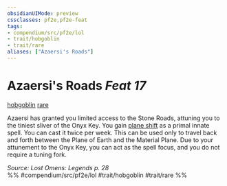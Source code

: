 ```yaml
---
obsidianUIMode: preview
cssclasses: pf2e,pf2e-feat
tags:
- compendium/src/pf2e/lol
- trait/hobgoblin
- trait/rare
aliases: ["Azaersi's Roads"]
---
```

# Azaersi's Roads  *Feat 17*  
[hobgoblin](rules/traits/hobgoblin-locg.md "Hobgoblin Ancestry & Heritage Trait")  [rare](rules/traits/rare.md "Rare Rarity Trait")  


Azaersi has granted you limited access to the Stone Roads, attuning you to the tiniest sliver of the Onyx Key. You gain [plane shift](compendium/spells/plane-shift.md) as a primal innate spell. You can cast it twice per week. This can be used only to travel back and forth between the Plane of Earth and the Material Plane. Due to your attunement to the Onyx Key, you can act as the spell focus, and you do not require a tuning fork.

*Source: Lost Omens: Legends p. 28*  
%% #compendium/src/pf2e/lol #trait/hobgoblin #trait/rare %%
